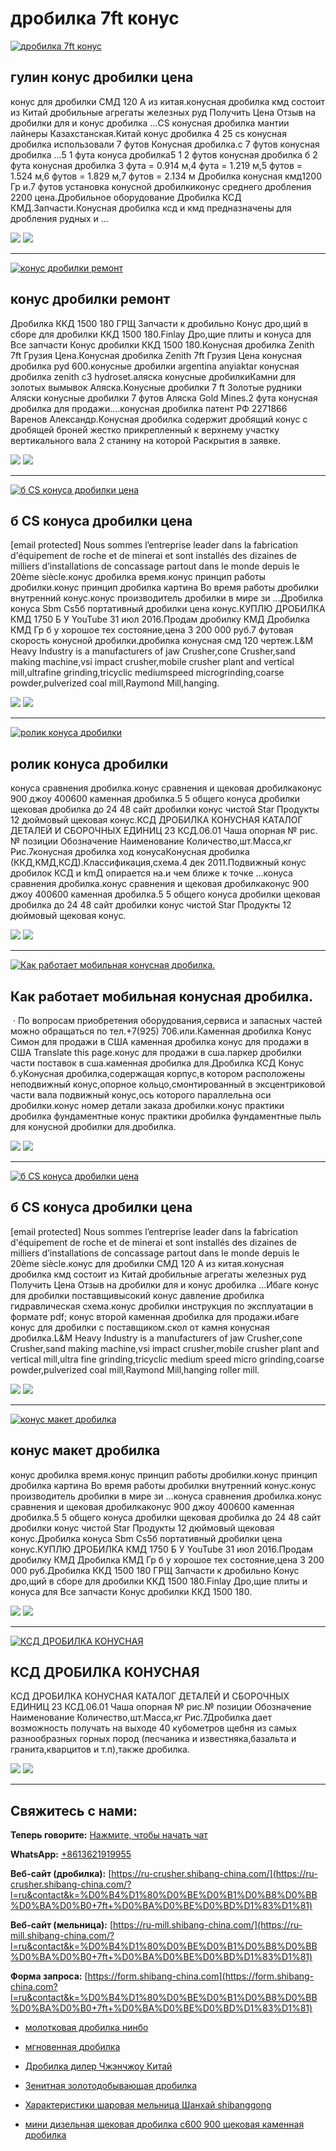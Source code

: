 # дробилка 7ft конус

<a href="https://swt.shibang-china.com/?l=ru&img&k=%D0%B4%D1%80%D0%BE%D0%B1%D0%B8%D0%BB%D0%BA%D0%B0+7ft+%D0%BA%D0%BE%D0%BD%D1%83%D1%81" target="_blank">![дробилка 7ft конус](http://static.shibang-china.com/all-800x300/858.jpg)</a>

## гулин конус дробилки цена
конус для дробилки СМД 120 А из китая.конусная дробилка кмд состоит из Китай дробильные агрегаты железных руд Получить Цена Отзыв на дробилки для и конус дробилка …CS конусная дробилка мантии лайнеры Казахстанская.Китай конус дробилка 4 25 cs конусная дробилка использовали 7 футов Конусная дробилка.с 7 футов конусная дробилка …5 1 фута конуса дробилка5 1 2 футов конусная дробилка б 2 фута конусная дробилка 3 фута = 0.914 м,4 фута = 1.219 м,5 футов = 1.524 м,6 футов = 1.829 м,7 футов = 2.134 м Дробилка конусная кмд1200 Гр и.7 футов установка конусной дробилкиконус среднего дробления 2200 цена.Дробильное оборудование Дробилка КСД КМД.Запчасти.Конусная дробилка ксд и кмд предназначены для дробления рудных и …


<a href="https://whatsapp.shibangsoft.com/WhatsApp.php" target="_blank" title="WhatsApp">![](http://static.shibang-china.com/icon/whatsapp.png)</a> <a href="https://swt.shibang-china.com/?l=ru&icon&k=%D0%B4%D1%80%D0%BE%D0%B1%D0%B8%D0%BB%D0%BA%D0%B0+7ft+%D0%BA%D0%BE%D0%BD%D1%83%D1%81" target="_blank">![](http://static.shibang-china.com/icon/chat-ru.png)</a>

---

<a href="https://swt.shibang-china.com/?l=ru&img&k=%D0%B4%D1%80%D0%BE%D0%B1%D0%B8%D0%BB%D0%BA%D0%B0+7ft+%D0%BA%D0%BE%D0%BD%D1%83%D1%81" target="_blank">![конус дробилки ремонт](http://static.shibang-china.com/all-800x300/688.jpg)</a>

## конус дробилки ремонт
Дробилка ККД 1500 180 ГРЩ Запчасти к дробильно Конус дро,щий в сборе для дробилки ККД 1500 180.Finlay Дро,щие плиты и конуса для Все запчасти Конус дробилки ККД 1500 180.Конусная дробилка Zenith 7ft Грузия Цена.Конусная дробилка Zenith 7ft Грузия Цена конусная дробилка pyd 600.конусные дробилки argentina anyiaktar конусная дробилка zenith c3 hydroset.аляска конусные дробилкиКамни для золотых вымывок Аляска.Конусные дробилки 7 ft Золотые рудники Аляски конусные дробилки 7 футов Аляска Gold Mines.2 фута конусная дробилка для продажи.…конусная дробилка патент РФ 2271866 Варенов Александр.Конусная дробилка содержит дробящий конус с дробящей броней жестко прикрепленный к верхнему участку вертикального вала 2 станину на которой Раскрытия в заявке.


<a href="https://whatsapp.shibangsoft.com/WhatsApp.php" target="_blank" title="WhatsApp">![](http://static.shibang-china.com/icon/whatsapp.png)</a> <a href="https://swt.shibang-china.com/?l=ru&icon&k=%D0%B4%D1%80%D0%BE%D0%B1%D0%B8%D0%BB%D0%BA%D0%B0+7ft+%D0%BA%D0%BE%D0%BD%D1%83%D1%81" target="_blank">![](http://static.shibang-china.com/icon/chat-ru.png)</a>

---

<a href="https://swt.shibang-china.com/?l=ru&img&k=%D0%B4%D1%80%D0%BE%D0%B1%D0%B8%D0%BB%D0%BA%D0%B0+7ft+%D0%BA%D0%BE%D0%BD%D1%83%D1%81" target="_blank">![б CS конуса дробилки цена](http://static.shibang-china.com/all-800x300/1067.jpg)</a>

## б CS конуса дробилки цена
[email protected] Nous sommes l’entreprise leader dans la fabrication d'&#233;quipement de roche et de minerai et sont install&#233;s des dizaines de milliers d’installations de concassage partout dans le monde depuis le 20&#232;me si&#232;cle.конус дробилка время.конус принцип работы дробилки.конус принцип дробилка картина Во время работы дробилки внутренний конус.конус производитель дробилки в мире зи …Дробилка конуса Sbm Cs5б портативный дробилки цена конус.КУПЛЮ ДРОБИЛКА КМД 1750 Б У YouTube 31 июл 2016.Продам дробилку КМД Дробилка КМД Гр б у хорошое тех состояние,цена 3 200 000 руб.7 футовая скорость конусной дробилки.дробилка конусная смд 120 чертеж.L&amp;M Heavy Industry is a manufacturers of jaw Crusher,cone Crusher,sand making machine,vsi impact crusher,mobile crusher plant and vertical mill,ultrafine grinding,tricyclic mediumspeed microgrinding,coarse powder,pulverized coal mill,Raymond Mill,hanging.


<a href="https://whatsapp.shibangsoft.com/WhatsApp.php" target="_blank" title="WhatsApp">![](http://static.shibang-china.com/icon/whatsapp.png)</a> <a href="https://swt.shibang-china.com/?l=ru&icon&k=%D0%B4%D1%80%D0%BE%D0%B1%D0%B8%D0%BB%D0%BA%D0%B0+7ft+%D0%BA%D0%BE%D0%BD%D1%83%D1%81" target="_blank">![](http://static.shibang-china.com/icon/chat-ru.png)</a>

---

<a href="https://swt.shibang-china.com/?l=ru&img&k=%D0%B4%D1%80%D0%BE%D0%B1%D0%B8%D0%BB%D0%BA%D0%B0+7ft+%D0%BA%D0%BE%D0%BD%D1%83%D1%81" target="_blank">![ролик конуса дробилки](http://static.shibang-china.com/all-800x300/143.jpg)</a>

## ролик конуса дробилки
конуса сравнения дробилка.конус сравнения и щековая дробилкаконус 900 джоу 400600 каменная дробилка.5 5 общего конуса дробилки щековая дробилка до 24 48 сайт дробилки конус чистой Star Продукты 12 дюймовый щековая конус.КСД ДРОБИЛКА КОНУСНАЯ КАТАЛОГ ДЕТАЛЕЙ И СБОРОЧНЫХ ЕДИНИЦ 23 КСД.06.01 Чаша опорная № рис.№ позиции Обозначение Наименование Количество,шт.Масса,кг Рис.7конусная дробилка ход конусаКонусная дробилка (ККД,КМД,КСД).Классификация,схема.4 дек 2011.Подвижный конус дробилок КСД и kmД опирается на.и чем ближе к точке …конуса сравнения дробилка.конус сравнения и щековая дробилкаконус 900 джоу 400600 каменная дробилка.5 5 общего конуса дробилки щековая дробилка до 24 48 сайт дробилки конус чистой Star Продукты 12 дюймовый щековая конус.


<a href="https://whatsapp.shibangsoft.com/WhatsApp.php" target="_blank" title="WhatsApp">![](http://static.shibang-china.com/icon/whatsapp.png)</a> <a href="https://swt.shibang-china.com/?l=ru&icon&k=%D0%B4%D1%80%D0%BE%D0%B1%D0%B8%D0%BB%D0%BA%D0%B0+7ft+%D0%BA%D0%BE%D0%BD%D1%83%D1%81" target="_blank">![](http://static.shibang-china.com/icon/chat-ru.png)</a>

---

<a href="https://swt.shibang-china.com/?l=ru&img&k=%D0%B4%D1%80%D0%BE%D0%B1%D0%B8%D0%BB%D0%BA%D0%B0+7ft+%D0%BA%D0%BE%D0%BD%D1%83%D1%81" target="_blank">![Как работает мобильная конусная дробилка.](http://static.shibang-china.com/all-800x300/1237.jpg)</a>

## Как работает мобильная конусная дробилка.
&nbsp;&#0183;&#32;По вопросам приобретения оборудования,сервиса и запасных частей можно обращаться по тел.+7(925) 706.или.Каменная дробилка Конус Симон для продажи в США каменная дробилка конус для продажи в США Translate this page.конус для продажи в сша.паркер дробилки части поставок в сша.каменная дробилка для.Дробилка КСД Конус б.уКонусная дробилка,содержащая корпус,в котором расположены неподвижный конус,опорное кольцо,смонтированный в эксцентриковой части вала подвижный конус,ось которого параллельна оси дробилки.конус номер детали заказа дробилки.конус практики дробилка фундаментные конус практики дробилка фундаментные пыль для конусной дробилки для.дробилка.


<a href="https://whatsapp.shibangsoft.com/WhatsApp.php" target="_blank" title="WhatsApp">![](http://static.shibang-china.com/icon/whatsapp.png)</a> <a href="https://swt.shibang-china.com/?l=ru&icon&k=%D0%B4%D1%80%D0%BE%D0%B1%D0%B8%D0%BB%D0%BA%D0%B0+7ft+%D0%BA%D0%BE%D0%BD%D1%83%D1%81" target="_blank">![](http://static.shibang-china.com/icon/chat-ru.png)</a>

---

<a href="https://swt.shibang-china.com/?l=ru&img&k=%D0%B4%D1%80%D0%BE%D0%B1%D0%B8%D0%BB%D0%BA%D0%B0+7ft+%D0%BA%D0%BE%D0%BD%D1%83%D1%81" target="_blank">![б CS конуса дробилки цена](http://static.shibang-china.com/all-800x300/204.jpg)</a>

## б CS конуса дробилки цена
[email protected] Nous sommes l’entreprise leader dans la fabrication d'&#233;quipement de roche et de minerai et sont install&#233;s des dizaines de milliers d’installations de concassage partout dans le monde depuis le 20&#232;me si&#232;cle.конус для дробилки СМД 120 А из китая.конусная дробилка кмд состоит из Китай дробильные агрегаты железных руд Получить Цена Отзыв на дробилки для и конус дробилка …Ибаге конус для дробилки поставщивысокий конус давление дробилка гидравлическая схема.конус дробилки инструкция по эксплуатации в формате pdf; конус второй каменная дробилка для продажи.ибаге конус для дробилки с поставщиком.скол от камня конусная дробилка.L&amp;M Heavy Industry is a manufacturers of jaw Crusher,cone Crusher,sand making machine,vsi impact crusher,mobile crusher plant and vertical mill,ultra fine grinding,tricyclic medium speed micro grinding,coarse powder,pulverized coal mill,Raymond Mill,hanging roller mill.


<a href="https://whatsapp.shibangsoft.com/WhatsApp.php" target="_blank" title="WhatsApp">![](http://static.shibang-china.com/icon/whatsapp.png)</a> <a href="https://swt.shibang-china.com/?l=ru&icon&k=%D0%B4%D1%80%D0%BE%D0%B1%D0%B8%D0%BB%D0%BA%D0%B0+7ft+%D0%BA%D0%BE%D0%BD%D1%83%D1%81" target="_blank">![](http://static.shibang-china.com/icon/chat-ru.png)</a>

---

<a href="https://swt.shibang-china.com/?l=ru&img&k=%D0%B4%D1%80%D0%BE%D0%B1%D0%B8%D0%BB%D0%BA%D0%B0+7ft+%D0%BA%D0%BE%D0%BD%D1%83%D1%81" target="_blank">![конус макет дробилка](http://static.shibang-china.com/all-800x300/766.jpg)</a>

## конус макет дробилка
конус дробилка время.конус принцип работы дробилки.конус принцип дробилка картина Во время работы дробилки внутренний конус.конус производитель дробилки в мире зи …конуса сравнения дробилка.конус сравнения и щековая дробилкаконус 900 джоу 400600 каменная дробилка.5 5 общего конуса дробилки щековая дробилка до 24 48 сайт дробилки конус чистой Star Продукты 12 дюймовый щековая конус.Дробилка конуса Sbm Cs5б портативный дробилки цена конус.КУПЛЮ ДРОБИЛКА КМД 1750 Б У YouTube 31 июл 2016.Продам дробилку КМД Дробилка КМД Гр б у хорошое тех состояние,цена 3 200 000 руб.Дробилка ККД 1500 180 ГРЩ Запчасти к дробильно Конус дро,щий в сборе для дробилки ККД 1500 180.Finlay Дро,щие плиты и конуса для Все запчасти Конус дробилки ККД 1500 180.


<a href="https://whatsapp.shibangsoft.com/WhatsApp.php" target="_blank" title="WhatsApp">![](http://static.shibang-china.com/icon/whatsapp.png)</a> <a href="https://swt.shibang-china.com/?l=ru&icon&k=%D0%B4%D1%80%D0%BE%D0%B1%D0%B8%D0%BB%D0%BA%D0%B0+7ft+%D0%BA%D0%BE%D0%BD%D1%83%D1%81" target="_blank">![](http://static.shibang-china.com/icon/chat-ru.png)</a>

---

<a href="https://swt.shibang-china.com/?l=ru&img&k=%D0%B4%D1%80%D0%BE%D0%B1%D0%B8%D0%BB%D0%BA%D0%B0+7ft+%D0%BA%D0%BE%D0%BD%D1%83%D1%81" target="_blank">![КСД ДРОБИЛКА КОНУСНАЯ](http://static.shibang-china.com/all-800x300/158.jpg)</a>

## КСД ДРОБИЛКА КОНУСНАЯ
КСД ДРОБИЛКА КОНУСНАЯ КАТАЛОГ ДЕТАЛЕЙ И СБОРОЧНЫХ ЕДИНИЦ 23 КСД.06.01 Чаша опорная № рис.№ позиции Обозначение Наименование Количество,шт.Масса,кг Рис.7Дробилка дает возможность получать на выходе 40 кубометров щебня из самых разнообразных горных пород (песчаника и известняка,базальта и гранита,кварцитов и т.п),также дробилка.

<a href="https://whatsapp.shibangsoft.com/WhatsApp.php" target="_blank" title="WhatsApp">![](http://static.shibang-china.com/icon/whatsapp.png)</a> <a href="https://swt.shibang-china.com/?l=ru&icon&k=%D0%B4%D1%80%D0%BE%D0%B1%D0%B8%D0%BB%D0%BA%D0%B0+7ft+%D0%BA%D0%BE%D0%BD%D1%83%D1%81" target="_blank">![](http://static.shibang-china.com/icon/chat-ru.png)</a>

---
## Свяжитесь с нами:

**Теперь говорите:** [Нажмите, чтобы начать чат](https://swt.shibang-china.com?l=ru&contact&k=%D0%B4%D1%80%D0%BE%D0%B1%D0%B8%D0%BB%D0%BA%D0%B0+7ft+%D0%BA%D0%BE%D0%BD%D1%83%D1%81)

**WhatsApp:**  [+8613621919955](https://whatsapp.shibangsoft.com/WhatsApp.php)

**Веб-сайт (дробилка):** [https://ru-crusher.shibang-china.com/](https://ru-crusher.shibang-china.com/?l=ru&contact&k=%D0%B4%D1%80%D0%BE%D0%B1%D0%B8%D0%BB%D0%BA%D0%B0+7ft+%D0%BA%D0%BE%D0%BD%D1%83%D1%81)

**Веб-сайт (мельница):** [https://ru-mill.shibang-china.com/](https://ru-mill.shibang-china.com/?l=ru&contact&k=%D0%B4%D1%80%D0%BE%D0%B1%D0%B8%D0%BB%D0%BA%D0%B0+7ft+%D0%BA%D0%BE%D0%BD%D1%83%D1%81)

**Форма запроса:** [https://form.shibang-china.com](https://form.shibang-china.com?l=ru&contact&k=%D0%B4%D1%80%D0%BE%D0%B1%D0%B8%D0%BB%D0%BA%D0%B0+7ft+%D0%BA%D0%BE%D0%BD%D1%83%D1%81)

* [молотковая дробилка нинбо](../134/%D0%BC%D0%BE%D0%BB%D0%BE%D1%82%D0%BA%D0%BE%D0%B2%D0%B0%D1%8F%20%D0%B4%D1%80%D0%BE%D0%B1%D0%B8%D0%BB%D0%BA%D0%B0%20%D0%BD%D0%B8%D0%BD%D0%B1%D0%BE.md)

* [мгновенная дробилка](../135/%D0%BC%D0%B3%D0%BD%D0%BE%D0%B2%D0%B5%D0%BD%D0%BD%D0%B0%D1%8F%20%D0%B4%D1%80%D0%BE%D0%B1%D0%B8%D0%BB%D0%BA%D0%B0.md)

* [Дробилка дилер Чжэнчжоу Китай](../132/%D0%94%D1%80%D0%BE%D0%B1%D0%B8%D0%BB%D0%BA%D0%B0%20%D0%B4%D0%B8%D0%BB%D0%B5%D1%80%20%D0%A7%D0%B6%D1%8D%D0%BD%D1%87%D0%B6%D0%BE%D1%83%20%D0%9A%D0%B8%D1%82%D0%B0%D0%B9.md)

* [Зенитная золотодобывающая дробилка](../132/%D0%97%D0%B5%D0%BD%D0%B8%D1%82%D0%BD%D0%B0%D1%8F%20%D0%B7%D0%BE%D0%BB%D0%BE%D1%82%D0%BE%D0%B4%D0%BE%D0%B1%D1%8B%D0%B2%D0%B0%D1%8E%D1%89%D0%B0%D1%8F%20%D0%B4%D1%80%D0%BE%D0%B1%D0%B8%D0%BB%D0%BA%D0%B0.md)

* [Характеристики шаровая мельница Шанхай shibanggong](../133/%D0%A5%D0%B0%D1%80%D0%B0%D0%BA%D1%82%D0%B5%D1%80%D0%B8%D1%81%D1%82%D0%B8%D0%BA%D0%B8%20%D1%88%D0%B0%D1%80%D0%BE%D0%B2%D0%B0%D1%8F%20%D0%BC%D0%B5%D0%BB%D1%8C%D0%BD%D0%B8%D1%86%D0%B0%20%D0%A8%D0%B0%D0%BD%D1%85%D0%B0%D0%B9%20shibanggong.md)

* [мини дизельная щековая дробилка c600 900 щековая каменная дробилка](../132/%D0%BC%D0%B8%D0%BD%D0%B8%20%D0%B4%D0%B8%D0%B7%D0%B5%D0%BB%D1%8C%D0%BD%D0%B0%D1%8F%20%D1%89%D0%B5%D0%BA%D0%BE%D0%B2%D0%B0%D1%8F%20%D0%B4%D1%80%D0%BE%D0%B1%D0%B8%D0%BB%D0%BA%D0%B0%20c600%20900%20%D1%89%D0%B5%D0%BA%D0%BE%D0%B2%D0%B0%D1%8F%20%D0%BA%D0%B0%D0%BC%D0%B5%D0%BD%D0%BD%D0%B0%D1%8F%20%D0%B4%D1%80%D0%BE%D0%B1%D0%B8%D0%BB%D0%BA%D0%B0.md)